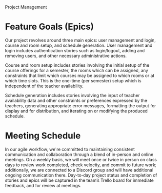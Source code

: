 Project Management

# Feature Goals (Epics)

Our project revolves around three main epics: user management and login, course and room setup, and schedule generation.
User management and login includes authentication stories such as login/logout, adding and removing users, and other necessary administrative actions.

Course and room setup includes stories involving the initial setup of the course offerings for a semester, the rooms which can be assigned, any constraints that limit which courses may be assigned to which rooms or at which time slots. This is the one-time (per semester) setup which is independent of the teacher availability.

Schedule generation includes stories involving the input of teacher availability data and other constraints or preferences expressed by the teachers, generating appropriate error messages, formatting the output for display and for distribution, and iterating on or modifying the produced schedule.

# Meeting Schedule

In our agile workflow, we're committed to maintaining consistent communication and collaboration through a blend of in-person and online meetings. On a weekly basis, we will meet once or twice in person on class days to review work completed, check velocity, and commit to future work; additionally, we are connected to a Discord group and will have additional ongoing communication there. Day-to-day project status and completion of stories and epics will be captured in the team’s Trello board for immediate feedback, and for review at meetings.

